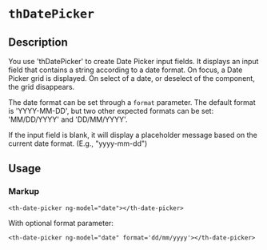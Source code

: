# `thDatePicker`

## Description

You use 'thDatePicker' to create Date Picker input fields. It displays an input field that contains a string according to a date format. On focus, a Date Picker grid is displayed. On select of a date, or deselect of the component, the grid disappears.

The date format can be set through a `format` parameter.  The default format is 'YYYY-MM-DD', but two other expected formats can be set: 'MM/DD/YYYY' and 'DD/MM/YYYY'.

If the input field is blank, it will display a placeholder message based on the current date format. (E.g., "yyyy-mm-dd")

## Usage

### Markup
```
<th-date-picker ng-model="date"></th-date-picker>
```
With optional format parameter:
```
<th-date-picker ng-model="date" format='dd/mm/yyyy'></th-date-picker>
```